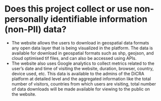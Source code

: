 
# Does this project collect or use non-personally identifiable information (non-PII) data?

- The website allows the users to download in geospatial data formats any open data layer that is being visualized in the platform. The data is available for download in geospatial formats such as shp,  geojson, and cloud optimised tif files, and can also be accessed using APIs.
- The website also uses Google analytics to collect metrics related to the user’s date and time of visiting the website, duration, browser, country, device used, etc. This data is available to the admins of the DiCRA platform at detailed level and the aggregated information like the total number of visitors, countries from which users are visiting, total number of data downloads will be made available for viewing to the public on the website.  

